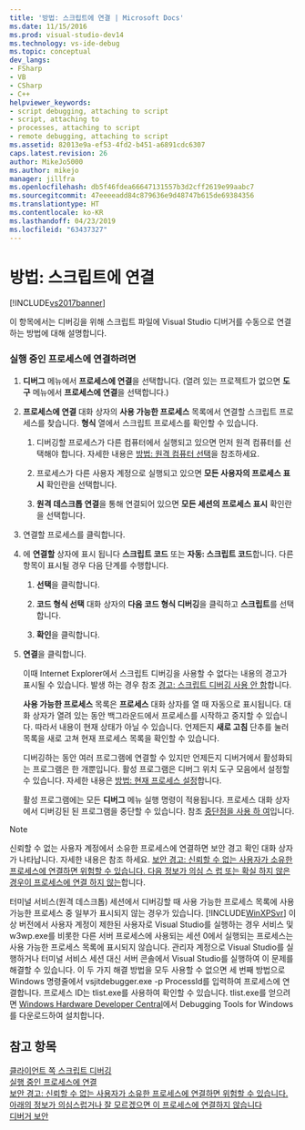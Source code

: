 ```yaml
---
title: '방법: 스크립트에 연결 | Microsoft Docs'
ms.date: 11/15/2016
ms.prod: visual-studio-dev14
ms.technology: vs-ide-debug
ms.topic: conceptual
dev_langs:
- FSharp
- VB
- CSharp
- C++
helpviewer_keywords:
- script debugging, attaching to script
- script, attaching to
- processes, attaching to script
- remote debugging, attaching to script
ms.assetid: 82013e9a-ef53-4fd2-b451-a6891cdc6307
caps.latest.revision: 26
author: MikeJo5000
ms.author: mikejo
manager: jillfra
ms.openlocfilehash: db5f46fdea66647131557b3d2cff2619e99aabc7
ms.sourcegitcommit: 47eeeeadd84c879636e9d48747b615de69384356
ms.translationtype: HT
ms.contentlocale: ko-KR
ms.lasthandoff: 04/23/2019
ms.locfileid: "63437327"
---
```

# <a name="how-to-attach-to-script"></a>방법: 스크립트에 연결
[!INCLUDE[vs2017banner](../includes/vs2017banner.md)]

이 항목에서는 디버깅을 위해 스크립트 파일에 Visual Studio 디버거를 수동으로 연결하는 방법에 대해 설명합니다.  
  
### <a name="to-attach-to-a-running-process"></a>실행 중인 프로세스에 연결하려면  
  
1. **디버그** 메뉴에서 **프로세스에 연결**을 선택합니다. (열려 있는 프로젝트가 없으면 **도구** 메뉴에서 **프로세스에 연결**을 선택합니다.)  
  
2. **프로세스에 연결** 대화 상자의 **사용 가능한 프로세스** 목록에서 연결할 스크립트 프로세스를 찾습니다. **형식** 열에서 스크립트 프로세스를 확인할 수 있습니다.  
  
   1. 디버깅할 프로세스가 다른 컴퓨터에서 실행되고 있으면 먼저 원격 컴퓨터를 선택해야 합니다. 자세한 내용은 [방법: 원격 컴퓨터 선택](http://msdn.microsoft.com/4332ba8e-2f0b-4f62-b96a-e762b9f3c3ba)을 참조하세요.  
  
   2. 프로세스가 다른 사용자 계정으로 실행되고 있으면 **모든 사용자의 프로세스 표시** 확인란을 선택합니다.  
  
   3. **원격 데스크톱 연결**을 통해 연결되어 있으면 **모든 세션의 프로세스 표시** 확인란을 선택합니다.  
  
3. 연결할 프로세스를 클릭합니다.  
  
4. 에 **연결할** 상자에 표시 됩니다 **스크립트 코드** 또는 **자동: 스크립트 코드**합니다. 다른 항목이 표시될 경우 다음 단계를 수행합니다.  
  
   1. **선택**을 클릭합니다.  
  
   2. **코드 형식 선택** 대화 상자의 **다음 코드 형식 디버깅**을 클릭하고 **스크립트**를 선택합니다.  
  
   3. **확인**을 클릭합니다.  
  
5. **연결**을 클릭합니다.  
  
    이때 Internet Explorer에서 스크립트 디버깅을 사용할 수 없다는 내용의 경고가 표시될 수 있습니다. 발생 하는 경우 참조 [경고: 스크립트 디버깅 사용 안 함](../debugger/warning-script-debugging-disabled.md)합니다.  
  
   **사용 가능한 프로세스** 목록은 **프로세스** 대화 상자를 열 때 자동으로 표시됩니다. 대화 상자가 열려 있는 동안 백그라운드에서 프로세스를 시작하고 중지할 수 있습니다. 따라서 내용이 현재 상태가 아닐 수 있습니다. 언제든지 **새로 고침** 단추를 눌러 목록을 새로 고쳐 현재 프로세스 목록을 확인할 수 있습니다.  
  
   디버깅하는 동안 여러 프로그램에 연결할 수 있지만 언제든지 디버거에서 활성화되는 프로그램은 한 개뿐입니다. 활성 프로그램은 디버그 위치 도구 모음에서 설정할 수 있습니다. 자세한 내용은 [방법: 현재 프로세스 설정](http://msdn.microsoft.com/7e1d7fa5-0e40-44cf-8c41-d3dba31c969e)합니다.  
  
   활성 프로그램에는 모든 **디버그** 메뉴 실행 명령이 적용됩니다. 프로세스 대화 상자에서 디버깅된 된 프로그램을 중단할 수 있습니다. 참조 [중단점을 사용 하 여](../debugger/using-breakpoints.md)입니다.  
  
> [!NOTE]
> 신뢰할 수 없는 사용자 계정에서 소유한 프로세스에 연결하면 보안 경고 확인 대화 상자가 나타납니다. 자세한 내용은 참조 하세요. [보안 경고: 신뢰할 수 없는 사용자가 소유한 프로세스에 연결하면 위험할 수 있습니다. 다음 정보가 의심 스 럽 또는 확실 하지 않은 경우이 프로세스에 연결 하지 않는](/visualstudio/debugger/security-warning-attaching-to-a-process-owned-by-an-untrusted-user?view=vs-2015)합니다.  
  
 터미널 서비스(원격 데스크톱) 세션에서 디버깅할 때 사용 가능한 프로세스 목록에 사용 가능한 프로세스 중 일부가 표시되지 않는 경우가 있습니다. [!INCLUDE[WinXPSvr](../includes/winxpsvr-md.md)] 이상 버전에서 사용자 계정이 제한된 사용자로 Visual Studio를 실행하는 경우 서비스 및 w3wp.exe를 비롯한 다른 서버 프로세스에 사용되는 세션 0에서 실행되는 프로세스는 사용 가능한 프로세스 목록에 표시되지 않습니다. 관리자 계정으로 Visual Studio를 실행하거나 터미널 서비스 세션 대신 서버 콘솔에서 Visual Studio를 실행하여 이 문제를 해결할 수 있습니다. 이 두 가지 해결 방법을 모두 사용할 수 없으면 세 번째 방법으로 Windows 명령줄에서 vsjitdebugger.exe -p ProcessId를 입력하여 프로세스에 연결합니다. 프로세스 ID는 tlist.exe를 사용하여 확인할 수 있습니다. tlist.exe를 얻으려면 [Windows Hardware Developer Central](https://developer.microsoft.com/windows/hardware)에서 Debugging Tools for Windows를 다운로드하여 설치합니다.  
  
## <a name="see-also"></a>참고 항목  
 [클라이언트 쪽 스크립트 디버깅](../debugger/client-side-script-debugging.md)   
 [실행 중인 프로세스에 연결](../debugger/attach-to-running-processes-with-the-visual-studio-debugger.md)   
 [보안 경고: 신뢰할 수 없는 사용자가 소유한 프로세스에 연결하면 위험할 수 있습니다. 아래의 정보가 의심스럽거나 잘 모르겠으면 이 프로세스에 연결하지 않습니다](/visualstudio/debugger/security-warning-attaching-to-a-process-owned-by-an-untrusted-user?view=vs-2015)   
 [디버거 보안](../debugger/debugger-security.md)
